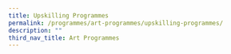 ```yaml
---
title: Upskilling Programmes
permalink: /programmes/art-programmes/upskilling-programmes/
description: ""
third_nav_title: Art Programmes
---
```


